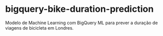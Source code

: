 # bigquery-bike-duration-prediction
Modelo de Machine Learning com BigQuery ML para prever a duração de viagens de bicicleta em Londres.
